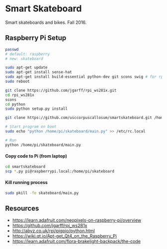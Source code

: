 # Smart Skateboard
Smart skateboards and bikes. Fall 2016.

## Raspberry Pi Setup

```sh
passwd
# default: raspberry
# new: skateboard

sudo apt-get update
sudo apt-get install sense-hat
sudo apt-get install build-essential python-dev git scons swig # for rpi_ws281x
sudo reboot

git clone https://github.com/jgarff/rpi_ws281x.git
cd rpi_ws281x
scons
cd python
sudo python setup.py install

git clone https://github.com/usccorpuscallosum/smartskateboard.git /home/pi/skateboard

# Start program on boot
sudo echo "python /home/pi/skateboard/main.py" >> /etc/rc.local

# Run
python /home/pi/skateboard/main.py
```

#### Copy code to Pi (from laptop)

```sh
cd smartskateboard
scp *.py pi@raspberrypi.local:/home/pi/skateboard
```

#### Kill running process

```sh
sudo pkill -fe skateboard/main.py
```

## Resources
- https://learn.adafruit.com/neopixels-on-raspberry-pi/overview
- https://github.com/jgarff/rpi_ws281x
- http://abyz.co.uk/rpi/pigpio/python.html
- https://wiki.qt.io/Apt-get_Qt4_on_the_Raspberry_Pi
- https://learn.adafruit.com/flora-brakelight-backpack/the-code
